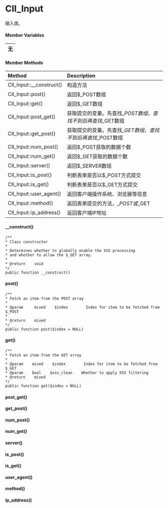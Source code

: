 # CII\_Input

输入类。

#### Member Variables

| 无 |
| :---: |


#### Member Methods

| Method | Description |
| :--- | :--- |
| CII\_Input::\_\_construct\(\) | 构造方法 |
| CII\_Input::post\(\) | 返回$\_POST数组 |
| CII\_Input::get\(\) | 返回$\_GET数组 |
| CII\_Input::post\_get\(\) | 获取提交的变量。先查找$\_POST数组，查找不到后再查找$\_GET数组 |
| CII\_Input::get\_post\(\) | 获取提交的变量。先查找$\_GET数组，查找不到后再查找$\_POST数组 |
| CII\_Input::num\_post\(\) | 返回$\_POST获取的数据个数 |
| CII\_Input::num\_get\(\) | 返回$\_GET获取的数据个数 |
| CII\_Input::server\(\) | 返回$\_SERVER数组 |
| CII\_Input::is\_post\(\) | 判断表单是否以$\_POST方式提交 |
| CII\_Input::is\_get\(\) | 判断表单是否以$\_GET方式提交 |
| CII\_Input::user\_agent\(\) | 返回客户端操作系统、浏览器等信息 |
| CII\_Input::method\(\) | 返回表单提交的方法，$\_POST或$\_GET |
| CII\_Input::ip\_address\(\) | 返回客户端IP地址 |

#### \_\_construct\(\)

```
/**
* Class constructor
*
* Determines whether to globally enable the XSS processing
* and whether to allow the $_GET array.
*
* @return    void
*/
public function __construct()
```

#### post\(\)

```
/**
* Fetch an item from the POST array
*
* @param     mixed    $index        Index for item to be fetched from $_POST
*
* @return    mixed
*/
public function post($index = NULL)
```

#### get\(\)

```
/**
* Fetch an item from the GET array
*
* @param    mixed    $index        Index for item to be fetched from $_GET
* @param    bool    $xss_clean    Whether to apply XSS filtering
* @return    mixed
*/
public function get($index = NULL)
```

#### post\_get\(\)

#### get\_post\(\)

#### num\_post\(\)

#### num\_get\(\)

#### server\(\)

#### is\_post\(\)

#### is\_get\(\)

#### user\_agent\(\)

#### method\(\)

#### ip\_address\(\)



